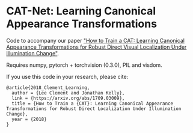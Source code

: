# CAT-Net: Learning Canonical Appearance Transformations
Code to accompany our paper ["How to Train a CAT: Learning Canonical Appearance Transformations for Robust Direct Visual Localization Under Illumination Change"](https://arxiv.org/abs/1709.03009).

Requires numpy, pytorch + torchvision (0.3.0), PIL and visdom.

If you use this code in your research, please cite:
```
@article{2018_Clement_Learning,
  author = {Lee Clement and Jonathan Kelly},
  link = {https://arxiv.org/abs/1709.03009},
  title = {How to Train a {CAT}: Learning Canonical Appearance Transformations for Robust Direct Localization Under Illumination Change},
  year = {2018}
}
```